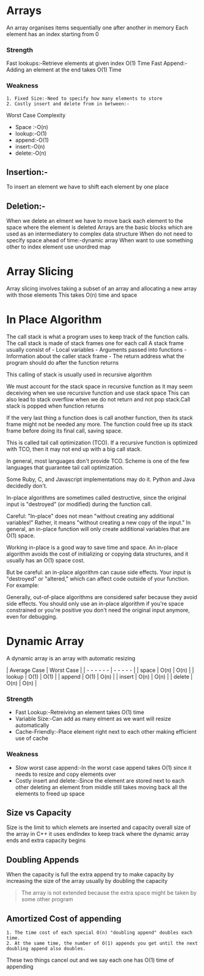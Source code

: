 # Arrays
An array organises items sequentially one after another in memory
Each element has an index starting from 0
### Strength
Fast lookups:-Retrieve elements at given index O(1) Time 
Fast Append:-Adding an element at the end takes O(1) Time
### Weakness

    1. Fixed Size:-Need to specify how many elements to store
    2. Costly insert and delete from in between:-

Worst Case Complexity
- Space :-O(n)
- lookup:-O(1)
- append:-O(1)
- insert:-O(n)
- delete:-O(n)


## Insertion:-
To insert an element we have to shift each element by one place
 
## Deletion:-

When we delete an elment we have to move back each element to the space where the element is deleted
Arrays are the basic blocks which are used as an intermediatery to complex data structure
When do not need to specify space  ahead of time:-dynamic array
When want to use something other to index element use unordred map

# Array Slicing

Array slicing involves taking a subset of an array and allocating a new array with those elements
This takes O(n) time and space

<h1 style="align:center"> In Place Algorithm</h1>
The call stack is what a program uses to keep track of the function calls. The call stack is made of stack frames one for each call
A stack frame usually consist of 
- Local variables
- Arguments passed into functions
- Information about the caller stack frame 
- The return address what the program should do after the function returns 


This calling of stack is usually used in recursive algorithm 

We must account for the stack space in recursive function as it may seem deceiving when we use recursive function and use stack space This can also lead to stack overflow when we do not return and not pop stack.Call stack is popped when function returns

If the very last thing a function does is call another function, then its stack frame might not be needed any more. The function could free up its stack frame before doing its final call, saving space. 

This is called tail call optimization (TCO). If a recursive function is optimized with TCO, then it may not end up with a big call stack. 

In general, most languages don't provide TCO. Scheme is one of the few languages that guarantee tail call optimization. 

Some Ruby, C, and Javascript implementations may do it. Python and Java decidedly don't. 

In-place algorithms are sometimes called destructive, since the original input is "destroyed" (or modified) during the function call. 

Careful: "In-place" does not mean "without creating any additional variables!" Rather, it means "without creating a new copy of the input." In general, an in-place function will only create additional variables that are O(1) space. 

Working in-place is a good way to save time and space. An in-place algorithm avoids the cost of initializing or copying data structures, and it usually has an O(1) space cost. 

But be careful: an in-place algorithm can cause side effects. Your input is "destroyed" or "altered," which can affect code outside of your function. For example: 

Generally, out-of-place algorithms are considered safer because they avoid side effects. You should only use an in-place algorithm if you're space constrained or you're positive you don't need the original input anymore, even for debugging. 

# Dynamic Array

A dynamic array is an array with automatic resizing

| Average Case | Worst Case |
| - - - - - -  | - - - - -  |
| space  | O(n) | 	O(n)    |
| lookup  | O(1) | 	O(1)    |
| append  | O(1) | 	O(n)    |
| insert  | O(n) | 	O(n)    |
| delete  | O(n) | 	O(n)    |




### Strength

- Fast Lookup:-Retreiving an element takes O(1) time
- Variable Size:-Can add as many elment as we want will resize automatically
- Cache-Friendly:-Place element right next to each other making efficient use of cache
### Weakness

- Slow worst case append:-In the worst case append takes O(1) since it needs to resize and copy elements over
- Costly insert and delete:-Since the element are stored next to each other deleting an element from middle still takes moving back all the elements to freed up space

## Size vs Capacity

Size is the limit to which elemets are inserted and capacity overall size of the array in C++ it uses endIndex to keep track where the dynamic array ends and extra capacity begins

## Doubling Appends

When the capacity is full the extra append try to make capacity by increasing the size of the array usually by doubling the capacity 
> The array is not extended because the extra space might be taken by some other program

## Amortized Cost of appending

    1. The time cost of each special O(n) "doubling append" doubles each time.
    2. At the same time, the number of O(1) appends you get until the next doubling append also doubles.

These two things cancel out and we say each one has O(1) time of appending 


